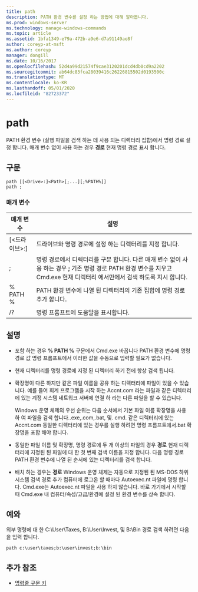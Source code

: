```yaml
---
title: path
description: PATH 환경 변수를 설정 하는 방법에 대해 알아봅니다.
ms.prod: windows-server
ms.technology: manage-windows-commands
ms.topic: article
ms.assetid: 1bfa1349-e79a-472b-a9e6-d7a91149ae8f
author: coreyp-at-msft
ms.author: coreyp
manager: dongill
ms.date: 10/16/2017
ms.openlocfilehash: 52d4a99d21574f9cae3120201dcd4db0cd9a2202
ms.sourcegitcommit: ab64dc83fca28039416c26226815502d0193500c
ms.translationtype: MT
ms.contentlocale: ko-KR
ms.lasthandoff: 05/01/2020
ms.locfileid: "82723372"
---
```

# <a name="path"></a>path



PATH 환경 변수 (실행 파일을 검색 하는 데 사용 되는 디렉터리 집합)에서 명령 경로 설정 합니다. 매개 변수 없이 사용 하는 경우 **경로** 현재 명령 경로 표시 합니다.



## <a name="syntax"></a>구문

```
path [[<Drive>:]<Path>[;...][;%PATH%]]
path ;
```

### <a name="parameters"></a>매개 변수

|     매개 변수     |                                                                                                     설명                                                                                                      |
|-------------------|----------------------------------------------------------------------------------------------------------------------------------------------------------------------------------------------------------------------|
| [\<드라이브>:]<Path> |                                                                            드라이브와 명령 경로에 설정 하는 디렉터리를 지정 합니다.                                                                             |
|         ;         | 명령 경로에서 디렉터리를 구분 합니다. 다른 매개 변수 없이 사용 하는 경우 **;** 기존 명령 경로 PATH 환경 변수를 지우고 Cmd.exe 현재 디렉터리 에서만에서 검색 하도록 지시 합니다. |
|      % PATH %       |                                                         PATH 환경 변수에 나열 된 디렉터리의 기존 집합에 명령 경로 추가 합니다.                                                         |
|        /?         |                                                                                         명령 프롬프트에 도움말을 표시합니다.                                                                                         |

## <a name="remarks"></a>설명

-   포함 하는 경우 **% PATH %** 구문에서 Cmd.exe 바꿉니다 PATH 환경 변수에 명령 경로 값 명령 프롬프트에서 이러한 값을 수동으로 입력할 필요가 없습니다.
-   현재 디렉터리를 명령 경로에 지정 된 디렉터리 하기 전에 항상 검색 됩니다.
-   확장명이 다른 하지만 같은 파일 이름을 공유 하는 디렉터리에 파일이 있을 수 있습니다. 예를 들어 회계 프로그램을 시작 하는 Accnt.com 라는 파일과 같은 디렉터리에 있는 계정 시스템 네트워크 서버에 연결 하 라는 다른 파일을 할 수 있습니다.

    Windows 운영 체제의 우선 순위는 다음 순서에서 기본 파일 이름 확장명을 사용 하 여 파일을 검색 합니다..exe,.com,.bat, 및. cmd. 같은 디렉터리에 있는 Accnt.com 동일한 디렉터리에 있는 경우를 실행 하려면 명령 프롬프트에서.bat 확장명을 포함 해야 합니다.
-   동일한 파일 이름 및 확장명, 명령 경로에 두 개 이상의 파일의 경우 **경로** 현재 디렉터리에 지정된 된 파일에 대 한 첫 번째 검색 이름을 지정 합니다. 다음 명령 경로 PATH 환경 변수에 나열 된 순서에 있는 디렉터리를 검색 합니다.
-   배치 하는 경우는 **경로** Windows 운영 체제는 자동으로 지정된 된 MS-DOS 하위 시스템 검색 경로 추가 컴퓨터에 로그온 할 때마다 Autoexec.nt 파일에 명령 합니다. Cmd.exe는 Autoexec.nt 파일을 사용 하지 않습니다. 바로 가기에서 시작할 때 Cmd.exe 내 컴퓨터/속성/고급/환경에 설정 된 환경 변수를 상속 합니다.

## <a name="examples"></a><a name="BKMK_examples"></a>예와

외부 명령에 대 한 C:\User\Taxes, B:\User\Invest, 및 B:\Bin 경로 검색 하려면 다음을 입력 합니다.

`path c:\user\taxes;b:\user\invest;b:\bin`

## <a name="additional-references"></a>추가 참조

- [명령줄 구문 키](command-line-syntax-key.md)